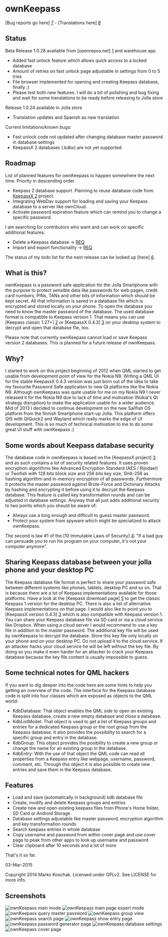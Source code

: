 ownKeepass
==========

[Bug reports go here] [7] - [Translations here] [8]

Status
------

Beta Release 1.0.28 available from [openrepos.net] [1] and warehouse app
*   Added fast unlock feature which allows quick access to a locked database
*   Amount of retries on fast unlock page adjustable in settings from 0 to 5 tries
*   File browser implemented for opening and creating Keepass database, finally ;)
*   Please test both new features. I will do a bit of polishing and bug fixing and wait for some translations to be ready before releasing to Jolla store

Release 1.0.24 available in Jolla store
*   Translation updates and Spanish as new translation

Current limitations/known bugs:
*   Fast unlock code not updated after changing database master password in database settings
*   KeepassX 2 databases (.kdbx) are not yet supported


Roadmap
-------

List of planned features for ownKeepass to happen somewhere the next time. Priority
in descending order.

*   Keepass 2 database support. Planning to reuse database code from [KeepassX 2][3] project.
*   Integrating WebDav support for loading and saving your Keepass database to a server like ownCloud.
*   Activate password expiration feature which can remind you to change a specific password.

I am searching for contributors who want and can work on specific additional features:
*   Delete a Keepass database -> [REQ](https://github.com/jobe-m/ownkeepass/issues/64)
*   Import and export functionality -> [REQ](https://github.com/jobe-m/ownkeepass/issues/44)

The status of my todo list for the next release can be looked up [here] [6].

What is this?
-------------

ownKeepass is a password safe application for the Jolla Smartphone with the purpose to
protect sensible data like passwords for web pages, credit card numbers,
PINs, TANs and other bits of information which should be kept secret. All that information
is saved in a database file which is encrypted and stored locally on your phone. To open
the database you need to know the master password of the database. The used database
format is compatible to Keepass version 1. That means you can use [Keepass classic 1.27+] [2] or [KeepassX 0.4.3] [3] on your desktop
system to decrypt and open that database file, too.

Please note that currently ownKeepass cannot load or save Keepass version 2 databases. This is
planned for a future release of ownKeepass.

Why?
----

I started to work on this project beginning of 2012 when QML started to get usable from development point
of view for the Nokia N9. Writing a QML UI for the stable KeepassX 0.4.3 version was just born out of the
idea to take my favourite Password Safe application to new Qt platforms like the Nokia N9. Although
ownKeepass was quite usable for me on my Nokia N9 I never released it for the Nokia N9 due to lack of
time and motivation (Nokia's Qt strategy disruption) to make the application usable for a wider audience.
Mid of 2013 I decided to continue development on the new Sailfish OS platform from the finnish Smartphone
start-up Jolla. This platform offers Qt5 with QtQuick2 and Wayland which really marks the edge of UI
development. This is so much of technical motivation to me to do some great UI stuff with ownKeepass :)

Some words about Keepass database security
------------------------------------------

The database code in ownKeepass is based on the [KeepassX project] [3] and as such contains a lot of
security related features. It uses proven encryption algorithms like Advanced Encryption Standard
(AES / Rijndael) or Twofish with 128 bits block size and 256 bits key size, SHA-256 as hashing
algorithm and in-memory encryption of all passwords. Furthermore it protects the master
password against Brute-Force and Dictonary Attacks by hashing and encrypting it before
using it to decrypt the Keepass database. This feature is called key transformation rounds and can be
adjusted in database settings. Anyway that all just adds additional security to two points which
you should be aware of:

*   Always use a long enough and difficult to guess master password.
*   Protect your system from spyware which might be specialized to attack ownKeepass.

The second is law #1 of the [10 Immutable Laws of Security] [4]: "If a bad guy can persuade you to run
his program on your computer, it's not your computer anymore".

Sharing Keepass database between your jolla phone and your desktop PC
---------------------------------------------------------------------

The Keepass database file format is perfect to share your password safe between different
systems like phones, tablets, desktop PC and so on. That is because there are a lot of Keepass
implementations available for those platforms. Have a look at the [Keepass download page] [5] to get the classic Keepass 1
version for the desktop PC. There is also a list of alternative Keepass implementations on that page.
I would also like to point you to [KeepassX version 0.4.3] [3] which is also
compatible with Keepass version 1.
You can share your Keepass database file via SD card or via a cloud service like Dropbox.
When using a cloud server I would recommend to use a key file in addition to the master password.
The additional key file will be used by ownKeepass to decrypt the database. Store this key file
only locally on your phone and on your desktop PC. Do not upload it to the cloud service. If an attacker
hacks your cloud service he will be left without the key file. By doing so you make it even
harder for an attacker to crack your Keepass database because the key file content is usually
impossible to guess.

Some technical notes for QML hackers
------------------------------------

If you want to dig deeper into the code here are some hints to help you getting an overview of the code. The interface for
the Keepass database code is split into four classes which are exposed as objects to the QML world:

*   KdbDatabase:
    That object enables the QML side to open an existing Keepass database, create a new empty
    database and close a database.
*   KdbListModel:
    That object is used to get a list of Keepass groups and entries for a dedicated Keepass
    group or the root group from the Keepass database. It also provides the possibility to search
    for a specific group and entry in the database.
*   KdbGroup:
    This object provides the posibility to create a new group or change the name for an existing
    group in the database.
*   KdbEntry:
    With the use of that object the QML code can read all properties from a Keepass entry like
    webpage, username, password, comment, etc. Through this object it is also possible to create
    new entries and save them in the Keepass database.

Features
--------

*   Load and save (automatically in background) kdb database file
*   Create, modify and delete Keepass groups and entries
*   Create new and open existing keepass files from Phone's Home folder, SD Card or Android Storage
*   Database settings adjustable like master password, encryption algorithm and key transformation rounds
*   Search keepass entries in whole database
*   Copy username and password from within cover page and use cover page to peak from other apps to
    look up username and password
*   Clear clipboard after 10 seconds and a lot of more

That's it so far.

03-Mar-2015

Copyright 2014 Marko Koschak. Licensed under GPLv2. See LICENSE for more info.

[1]: https://openrepos.net/content/jobe/ownkeepass                     "Beta and testing releases"
[2]: http://www.keepass.info/help/v1/setup.html                        "Official Keepass homepage for version 1"
[3]: http://www.keepassx.org                                           "KeepassX project homepage"
[4]: http://technet.microsoft.com/en-us/library/cc722487.aspx          "10 Immutable Laws of Security"
[5]: http://www.keepass.info/download.html                             "Download classic Keepass"
[6]: https://github.com/jobe-m/ownkeepass/milestones                   "Status of next major ownKeepass releases"
[7]: https://github.com/jobe-m/ownkeepass/issues
[8]: https://www.transifex.com/projects/p/jobe_m-ownKeepass/

Screenshots
-----------

![ownKeepass main mode](http://www.tisno.de/images/stories/myworld/ownkeepass/ownKeepass_MainPage2.jpg)
![ownKeepass main page expert mode](http://www.tisno.de/images/stories/myworld/ownkeepass/ownKeepass_MainPageExpertMode2.jpg)
![ownKeepass query master password](http://www.tisno.de/images/stories/myworld/ownkeepass/ownKeepass_QueryMasterPassword2.jpg)
![ownKeepass group view](http://www.tisno.de/images/stories/myworld/ownkeepass/ownKeepass_GroupView2.jpg)
![ownKeepass search page](http://www.tisno.de/images/stories/myworld/ownkeepass/ownKeepass_SearchPage2.jpg)
![ownKeepass show entry page](http://www.tisno.de/images/stories/myworld/ownkeepass/ownKeepass_ShowEntryPage2.jpg)
![ownKeepass password generator page](http://www.tisno.de/images/stories/myworld/ownkeepass/ownKeepass_PasswordGeneratorPage2.jpg)
![ownKeepass database settings](http://www.tisno.de/images/stories/myworld/ownkeepass/ownKeepass_DatabaseSettings2.jpg)
![ownKeepass cover page](http://www.tisno.de/images/stories/myworld/ownkeepass/ownKeepass_Cover2.jpg)

